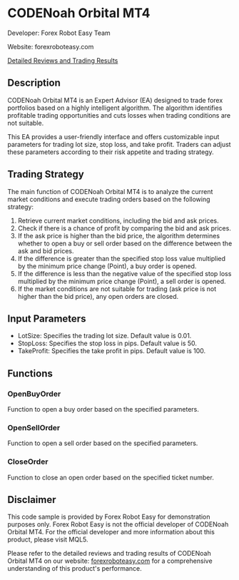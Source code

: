 # CODENoah Orbital MT4

Developer: Forex Robot Easy Team

Website: forexroboteasy.com

[Detailed Reviews and Trading Results](https://forexroboteasy.com/forex-robot-review/review-codenoah-orbital-mt4-a-smart-ea-for-your-forex-trading-portfolio/)

## Description

CODENoah Orbital MT4 is an Expert Advisor (EA) designed to trade forex portfolios based on a highly intelligent algorithm. The algorithm identifies profitable trading opportunities and cuts losses when trading conditions are not suitable.

This EA provides a user-friendly interface and offers customizable input parameters for trading lot size, stop loss, and take profit. Traders can adjust these parameters according to their risk appetite and trading strategy.

## Trading Strategy

The main function of CODENoah Orbital MT4 is to analyze the current market conditions and execute trading orders based on the following strategy:

1. Retrieve current market conditions, including the bid and ask prices.
2. Check if there is a chance of profit by comparing the bid and ask prices.
3. If the ask price is higher than the bid price, the algorithm determines whether to open a buy or sell order based on the difference between the ask and bid prices.
4. If the difference is greater than the specified stop loss value multiplied by the minimum price change (Point), a buy order is opened.
5. If the difference is less than the negative value of the specified stop loss multiplied by the minimum price change (Point), a sell order is opened.
6. If the market conditions are not suitable for trading (ask price is not higher than the bid price), any open orders are closed.

## Input Parameters

- LotSize: Specifies the trading lot size. Default value is 0.01.
- StopLoss: Specifies the stop loss in pips. Default value is 50.
- TakeProfit: Specifies the take profit in pips. Default value is 100.

## Functions

### OpenBuyOrder

Function to open a buy order based on the specified parameters.

### OpenSellOrder

Function to open a sell order based on the specified parameters.

### CloseOrder

Function to close an open order based on the specified ticket number.

## Disclaimer

This code sample is provided by Forex Robot Easy for demonstration purposes only. Forex Robot Easy is not the official developer of CODENoah Orbital MT4. For the official developer and more information about this product, please visit MQL5.

Please refer to the detailed reviews and trading results of CODENoah Orbital MT4 on our website: [forexroboteasy.com](https://forexroboteasy.com/forex-robot-review/review-codenoah-orbital-mt4-a-smart-ea-for-your-forex-trading-portfolio/) for a comprehensive understanding of this product's performance.
